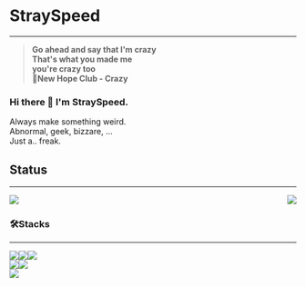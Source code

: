 # StraySpeed
---
>**Go ahead and say that I'm crazy   
>That's what you made me   
>you're crazy too   
>🎵New Hope Club \- Crazy**

### Hi there 👋 I'm StraySpeed.
Always make something weird.   
Abnormal, geek, bizzare, ...   
Just a.. freak.   


## Status
---
<img align="left" src="https://github-readme-stats.vercel.app/api?username=StraySpeed&show_icons=true&theme=radical"/><img align="right" src="https://user-images.githubusercontent.com/99028995/215521923-6bf41ebf-68dd-4769-8fef-5a382d5ec78e.png"/>
<br/>

### 🛠️Stacks
---
<img src="https://img.shields.io/badge/Python-3776AB?style=flat&logo=Python&logoColor=white"/><img src="https://img.shields.io/badge/Java-DB3552?style=flat"/><img src="https://img.shields.io/badge/C-A8B9CC?style=flat&logo=C&logoColor=white"/>
<br/>
<img src="https://img.shields.io/badge/Arduino-00979D?style=flat&logo=Arduino&logoColor=white"/><img src="https://img.shields.io/badge/Raspberry Pi-A22846?style=flat&logo=Raspberry Pi&logoColor=white"/>
<br/>
<img src="https://github-readme-stats.vercel.app/api/top-langs/?username=StraySpeed&theme=dracula&exclude_repo=clone-web-scrapper,clone-zoom&hide=Procfile&layout=compact&langs_count=10"/>

